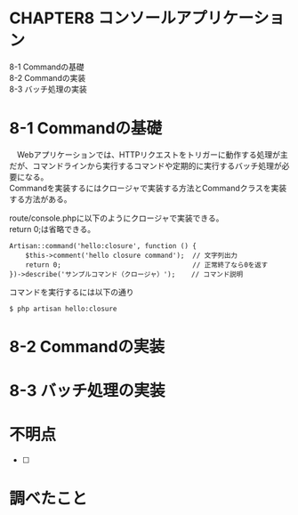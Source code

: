 # CHAPTER8 コンソールアプリケーション
8-1 Commandの基礎  
8-2 Commandの実装  
8-3 バッチ処理の実装  

# 8-1 Commandの基礎
　Webアプリケーションでは、HTTPリクエストをトリガーに動作する処理が主だが、コマンドラインから実行するコマンドや定期的に実行するバッチ処理が必要になる。  
Commandを実装するにはクロージャで実装する方法とCommandクラスを実装する方法がある。

route/console.phpに以下のようにクロージャで実装できる。  
return 0;は省略できる。
```
Artisan::command('hello:closure', function () {
    $this->comment('hello closure command');  // 文字列出力
    return 0;                                 // 正常終了なら0を返す
})->describe('サンプルコマンド（クロージャ）');    // コマンド説明
```
コマンドを実行するには以下の通り
```
$ php artisan hello:closure
```


# 8-2 Commandの実装


# 8-3 バッチ処理の実装


# 不明点
- [ ] 

# 調べたこと

